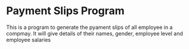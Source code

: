 # Payment Slips Program
This is a program to generate the pyament slips of all employee in a compmay. It will give details of their names, gender, employee level and employee salaries
